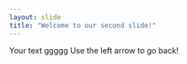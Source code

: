 ```yaml
---
layout: slide
title: "Welcome to our second slide!"
---
```

Your text ggggg
Use the left arrow to go back!
